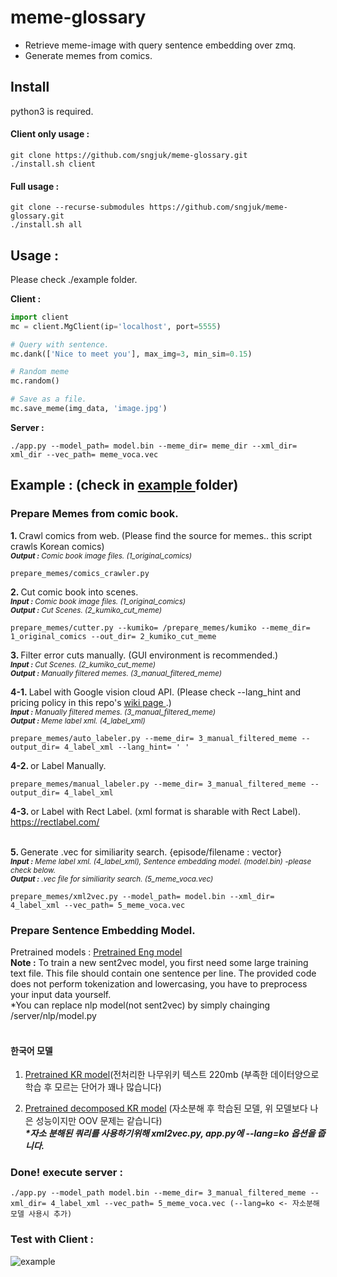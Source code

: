# meme-glossary
* Retrieve meme-image with query sentence embedding over zmq.<br>
* Generate memes from comics.
<h2> Install </h2> python3 is required.

<h4>Client only usage : </h4>

```
git clone https://github.com/sngjuk/meme-glossary.git
./install.sh client
```

<h4>Full usage : </h4>

```
git clone --recurse-submodules https://github.com/sngjuk/meme-glossary.git
./install.sh all
``` 
<h2> Usage : </h2>

Please check ./example folder.
<br>

<b>Client :</b> <br>
```python
import client
mc = client.MgClient(ip='localhost', port=5555)

# Query with sentence.
mc.dank(['Nice to meet you'], max_img=3, min_sim=0.15)

# Random meme
mc.random()

# Save as a file.
mc.save_meme(img_data, 'image.jpg')
```

<b>Server :</b><br>
```
./app.py --model_path= model.bin --meme_dir= meme_dir --xml_dir= xml_dir --vec_path= meme_voca.vec
```

<h2> Example : <b>(check in <a href=https://github.com/sngjuk/meme-glossary/tree/master/example> example </a> folder)</b></h2>

<h3>Prepare Memes from comic book. </h3>

<b>1. </b> Crawl comics from web. (Please find the source for memes.. this script crawls Korean comics) <br>
<sup><i><b>Output :</b> Comic book image files. (1_original_comics) </i></sup>
```
prepare_memes/comics_crawler.py
```

<b>2. </b> Cut comic book into scenes. <br>
<sup><i><b>Input :</b> Comic book image files. (1_original_comics) <br></i></sup> 
<sup><i><b>Output :</b> Cut Scenes. (2_kumiko_cut_meme) </i> </sup>
```
prepare_memes/cutter.py --kumiko= /prepare_memes/kumiko --meme_dir= 1_original_comics --out_dir= 2_kumiko_cut_meme
```


<b>3. </b> Filter error cuts manually. (GUI environment is recommended.) <br>
<sup>
<i><b>Input :</b> Cut Scenes. (2_kumiko_cut_meme)<br> </i> </sup> 
<sup><i><b>Output :</b> Manually filtered memes. (3_manual_filtered_meme) </i></sup><br>


<b>4-1. </b> Label with Google vision cloud API. (Please check --lang_hint and pricing policy in this repo's <a href="https://github.com/sngjuk/meme-glossary/wiki/Google-vision-API-help-links">wiki page </a>.) <br>
<sup><i><b>Input :</b> Manually filtered memes. (3_manual_filtered_meme) <br></i></sup> 
<sup><i><b>Output :</b> Meme label xml. (4_label_xml) <br></i> </sup>

```
prepare_memes/auto_labeler.py --meme_dir= 3_manual_filtered_meme --output_dir= 4_label_xml --lang_hint= ' '
```

<b>4-2. </b> or Label Manually. <br>

```
prepare_memes/manual_labeler.py --meme_dir= 3_manual_filtered_meme --output_dir= 4_label_xml
```

<b>4-3. </b> or Label with Rect Label. (xml format is sharable with Rect Label). <br>
https://rectlabel.com/ <br><br>


<b>5. </b> Generate .vec for similiarity search. {episode/filename : vector} <br>
<sup><i><b>Input :</b> Meme label xml. (4_label_xml), Sentence embedding model. (model.bin) -please check below.  <br></i></sup> 
<sup><i><b>Output :</b> .vec file for similiarity search. (5_meme_voca.vec) </i> </sup><br>

```
prepare_memes/xml2vec.py --model_path= model.bin --xml_dir= 4_label_xml --vec_path= 5_meme_voca.vec
```

<h3>Prepare Sentence Embedding Model.</h3>

Pretrained models : <a href="https://github.com/sngjuk/sent2vec/tree/392428b294a6da9c91b6e705c14b8e2e408e34a7#downloading-pre-trained-models"> Pretrained Eng model </a> <br>
<b>Note :</b> To train a new sent2vec model, you first need some large training text file. This file should contain one sentence per line. The provided code does not perform tokenization and lowercasing, you have to preprocess your input data yourself.<br>
*You can replace nlp model(not sent2vec) by simply chainging /server/nlp/model.py <br><br>
<h4> 한국어 모델 </h4>

1. <a href="https://drive.google.com/file/d/1--yfaeNHd_xpoJQxdNmTl16_QnhEm1Ma/view?usp=sharing">Pretrained KR model</a>(전처리한 나무위키 텍스트 220mb (부족한 데이터양으로 학습 후 모르는 단어가 꽤나 많습니다) <br>

2. <a href="https://drive.google.com/file/d/1LrrPlXH28mjqdimSEm3_07vFLptuM4LH/view?usp=sharing">Pretrained decomposed KR model</a> (자소분해 후 학습된 모델, 위 모델보다 나은 성능이지만 OOV 문제는 같습니다) <br>
<b><i>*자소 분해된 쿼리를 사용하기위해 xml2vec.py, app.py에 --lang=ko 옵션을 줍니다. </i> </b>

<h3>Done! execute server :</h3>

```
./app.py --model_path model.bin --meme_dir= 3_manual_filtered_meme --xml_dir= 4_label_xml --vec_path= 5_meme_voca.vec (--lang=ko <- 자소분해모델 사용시 추가)
```

<h3>Test with Client :</h3>

![example](https://github.com/sngjuk/meme-glossary/blob/master/example/client_example.png)
